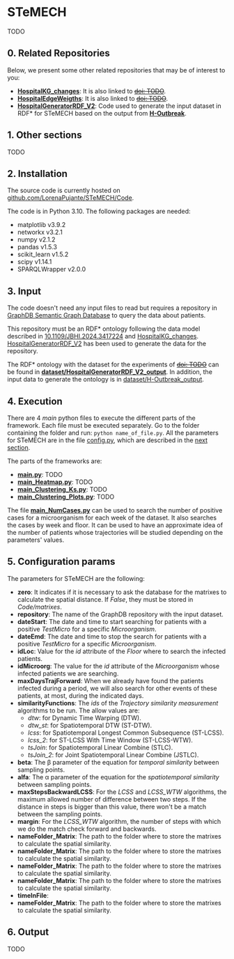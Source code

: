 # STeMECH

TODO

## 0. Related Repositories
Below, we present some other related repositories that may be of interest to you:
- [**HospitalKG_changes**](https://github.com/LorenaPujante/HospitalKG_Changes): It is also linked to [~~doi: TODO~~](NULL).
- [**HospitalEdgeWeigths**](https://github.com/LorenaPujante/HospitalEdgeWeigths): It is also linked to [~~doi: TODO~~](NULL).
- [**HospitalGeneratorRDF_V2**](https://github.com/LorenaPujante/HospitalGeneratorRDF_V2): Code used to generate the input dataset in RDF* for STeMECH based on the output from [**H-Outbreak**](https://github.com/denissekim/Simulation-Model).


## 1. Other sections
TODO


## 2. Installation
The source code is currently hosted on [github.com/LorenaPujante/STeMECH/Code](https://github.com/LorenaPujante/STeMECH/Code).

The code is in Python 3.10. The following packages are needed:
- matplotlib v3.9.2
- networkx v3.2.1
- numpy v2.1.2
- pandas v1.5.3
- scikit_learn v1.5.2
- scipy v1.14.1
- SPARQLWrapper v2.0.0
 

## 3. Input
The code doesn't need any input files to read but requires a repository in [GraphDB Semantic Graph Database](https://www.ontotext.com/products/graphdb/) to query the data about patients. 

This repository must be an RDF* ontology following the data model described in [10.1109/JBHI.2024.3417224](https://ieeexplore.ieee.org/document/10568325) and [HospitalKG_changes](https://github.com/LorenaPujante/HospitalKG_Changes). [HospitalGeneratorRDF_V2](https://github.com/LorenaPujante/HospitalGeneratorRDF_V2) has been used to generate the data for the repository.

The RDF* ontology with the dataset for the experiments of [~~doi: TODO~~](NULL) can be found in [**dataset/HospitalGeneratorRDF_V2_output**](https://github.com/LorenaPujante/STeMECH/tree/main/dataset/HospitalGeneratorRDF_V2_output). In addition, the input data to generate the ontology is in [dataset/H-Outbreak_output](https://github.com/LorenaPujante/STeMECH/tree/main/dataset/H-Outbreak_output).


## 4. Execution
There are 4 _main_ python files to execute the different parts of the framework. Each file must be executed separately. Go to the folder containing the folder and run: `python name_of_file.py`. All the parameters for STeMECH are in the file [config.py](https://github.com/LorenaPujante/STeMECH/blob/main/Code/config.py), which are described in the [next section](#5-configuration-params).

The parts of the frameworks are:
- [**main.py**](https://github.com/LorenaPujante/STeMECH/blob/main/Code/main.py): TODO
- [**main_Heatmap.py**](https://github.com/LorenaPujante/STeMECH/blob/main/Code/main_Heatmap.py): TODO
- [**main_Clustering_Ks.py**](https://github.com/LorenaPujante/STeMECH/blob/main/Code/main_Clustering_Ks.py): TODO
- [**main_Clustering_Plots.py**](https://github.com/LorenaPujante/STeMECH/blob/main/Code/main_Clustering_Plots.py): TODO

The file [**main_NumCases.py**](https://github.com/LorenaPujante/STeMECH/blob/main/Code/main_NumCases.py) can be used to search the number of positive cases for a microorganism for each week of the dataset. It also searches the cases by week and floor. It can be used to have an approximate idea of the number of patients whose trajectories will be studied depending on the parameters' values.  


## 5. Configuration params
The parameters for STeMECH are the following:
- **zero**: It indicates if it is necessary to ask the database for the matrixes to calculate the spatial distance. If _False_, they must be stored in _Code/matrixes_.
- **repository**: The name of the GraphDB repository with the input dataset.
- **dateStart**: The date and time to start searching for patients with a positive _TestMicro_ for a specific _Microorganism_.
- **dateEmd**: The date and time to stop the search for patients with a positive _TestMicro_ for a specific _Microorganism_.
- **idLoc**: Value for the _id_ attribute of the _Floor_ where to search the infected patients.
- **idMicroorg**: The value for the _id_ attribute of the _Microorganism_ whose infected patients we are searching.
- **maxDaysTrajForward**: When we already have found the patients infected during a period, we will also search for other events of these patients, at most, during the indicated days.
- **similarityFunctions**: The _ids_ of the _Trajectory similarity measurement_ algorithms to be run. The allow values are:
  - _dtw_: for Dynamic Time Warping (DTW).
  - _dtw_st_: for Spatiotemporal DTW (ST-DTW).
  - _lcss_: for Spatiotemporal Longest Common Subsequence (ST-LCSS).
  - _lcss_2_: for ST-LCSS With Time Window (ST-LCSS-WTW).
  - _tsJoin_: for Spatiotemporal Linear Combine (STLC).
  - _tsJoin_2_: for Joint Spatiotemporal Linear Combine (JSTLC).    
- **beta**: The β parameter of the equation for _temporal similarity_ between sampling points.
- **alfa**: The α parameter of the equation for the _spatiotemporal similarity_ between sampling points.
- **maxStepsBackwardLCSS**: For the _LCSS_ and _LCSS_WTW_ algorithms, the maximum allowed number of difference between two steps. If the distance in steps is bigger than this value, there won't be a match between the sampling points.
- **margin**: For the _LCSS_WTW_ algorithm, the number of steps with which we do the match check forward and backwards.
- **nameFolder_Matrix**: The path to the folder where to store the matrixes to calculate the spatial similarity.
- **nameFolder_Matrix**: The path to the folder where to store the matrixes to calculate the spatial similarity.
- **nameFolder_Matrix**: The path to the folder where to store the matrixes to calculate the spatial similarity.
- **nameFolder_Matrix**: The path to the folder where to store the matrixes to calculate the spatial similarity.
- **timeInFile**: 
- **nameFolder_Matrix**: The path to the folder where to store the matrixes to calculate the spatial similarity.
## 6. Output
TODO
